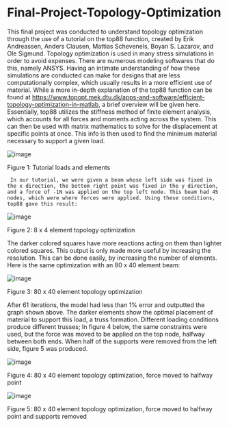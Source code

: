 # Final-Project-Topology-Optimization
This final project was conducted to understand topology optimization through the use of a tutorial on the top88 function, created by Erik Andreassen, Anders Clausen, Mattias Schevenels, Boyan S. Lazarov, and Ole Sigmund. Topology optimization is used in many stress simulations in order to avoid expenses. There are numerous modeling softwares that do this, namely ANSYS. Having an intimate understanding of how these simulations are conducted can make for designs that are less computationally complex, which usually results in a more efficient use of material.
	While a more in-depth explanation of the top88 function can be found at https://www.topopt.mek.dtu.dk/apps-and-software/efficient-topology-optimization-in-matlab, a brief overview will be given here. Essentially, top88 utilizes the stiffness method of finite element analysis, which accounts for all forces and moments acting across the system. This can then be used with matrix mathematics to solve for the displacement at specific points at once. This info is then used to find the minimum material necessary to support a given load.

![image](https://user-images.githubusercontent.com/67770226/206836483-aad88477-a070-4355-874b-e15595035ebd.png)

Figure 1: Tutorial loads and elements


	 In our tutorial, we were given a beam whose left side was fixed in the x direction, the bottom right point was fixed in the y direction, and a force of -1N was applied on the top left node. This beam had 45 nodes, which were where forces were applied. Using these conditions, top88 gave this result:

![image](https://user-images.githubusercontent.com/67770226/206836427-37d7093e-30a7-4bc7-b17e-83ec00903d2e.png)

Figure 2: 8 x 4 element topology optimization


The darker colored squares have more reactions acting on them than lighter colored squares. This output is only made more useful by increasing the resolution. This can be done easily, by increasing the number of elements. Here is the same optimization with an 80 x 40 element beam:

![image](https://user-images.githubusercontent.com/67770226/206836430-db7cdde5-c72e-4388-8025-8f9720756fac.png)

Figure 3: 80 x 40 element topology optimization


After 61 iterations, the model had less than 1% error and outputted the graph shown above. The darker elements show the optimal placement of material to support this load, a truss formation. Different loading conditions produce different trusses; In figure 4 below, the same constraints were used, but the force was moved to be applied on the top node, halfway between both ends. When half of the supports were removed from the left side, figure 5 was produced.

![image](https://user-images.githubusercontent.com/67770226/206836440-a2984ba2-a277-450f-8e78-ddbf20707795.png)

Figure 4: 80 x 40 element topology optimization, force moved to halfway point


![image](https://user-images.githubusercontent.com/67770226/206836443-0376dd54-159b-4484-babb-f07a958fb2be.png)

Figure 5: 80 x 40 element topology optimization, force moved to halfway point and supports removed

